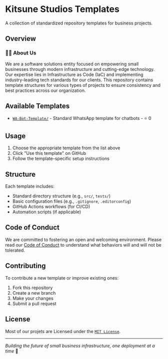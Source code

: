 # Kitsune Studios Templates

A collection of standardized repository templates for business projects.

## Overview

### 🙋‍♀️ About Us

We are a software solutions entity focused on empowering small businesses through modern infrastructure and cutting-edge technology. Our expertise lies in Infrastructure as Code (IaC) and implementing industry-leading tech standards for our clients.
This repository contains template structures for various types of projects to ensure consistency and best practices across our organization.

## Available Templates

- [`WA-Bot-Template/`](https://github.com/Kitsune-Studios/WA-Bot-Template) - Standard WhatsApp template for chatbots - ⭐️ 0

## Usage

1. Choose the appropriate template from the list above
2. Click "Use this template" on GitHub
3. Follow the template-specific setup instructions

## Structure

Each template includes:

- Standard directory structure (e.g., `src/`, `tests/`)
- Basic configuration files (e.g., `.gitignore`, `.editorconfig`)
- GitHub Actions workflows (for CI/CD)
- Automation scripts (if applicable)

## Code of Conduct

We are committed to fostering an open and welcoming environment. Please read our [Code of Conduct](../CODE_OF_CONDUCT.md) to understand what behaviors will and will not be tolerated.

## Contributing

To contribute a new template or improve existing ones:

1. Fork this repository
2. Create a new branch
3. Make your changes
4. Submit a pull request

## License

Most of our projets are Licensed under the [`MIT License`](../LICENSE).

---

_Building the future of small business infrastructure, one deployment at a time_ 🚀
